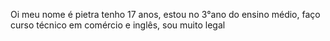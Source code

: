 Oi meu nome é pietra tenho 17 anos, estou no 3°ano do ensino médio, faço curso técnico em comércio e inglês, sou muito legal
